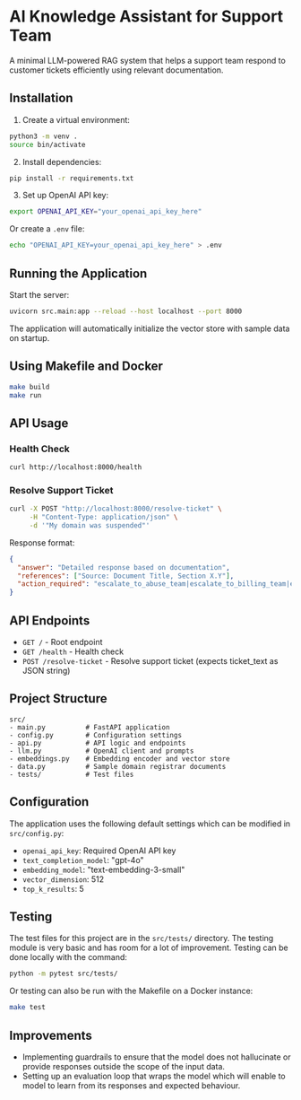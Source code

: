 # AI Knowledge Assistant for Support Team

A minimal LLM-powered RAG system that helps a support team respond to customer tickets efficiently using relevant documentation.

## Installation
1. Create a virtual environment:
```bash
python3 -m venv .
source bin/activate
```

2. Install dependencies:
```bash
pip install -r requirements.txt
```

3. Set up OpenAI API key:
```bash
export OPENAI_API_KEY="your_openai_api_key_here"
```

Or create a `.env` file:
```bash
echo "OPENAI_API_KEY=your_openai_api_key_here" > .env
```

## Running the Application

Start the server:
```bash
uvicorn src.main:app --reload --host localhost --port 8000
```

The application will automatically initialize the vector store with sample data on startup.

## Using Makefile and Docker

```bash
make build
make run
```

## API Usage

### Health Check
```bash
curl http://localhost:8000/health
```

### Resolve Support Ticket
```bash
curl -X POST "http://localhost:8000/resolve-ticket" \
     -H "Content-Type: application/json" \
     -d '"My domain was suspended"'
```

Response format:
```json
{
  "answer": "Detailed response based on documentation",
  "references": ["Source: Document Title, Section X.Y"],
  "action_required": "escalate_to_abuse_team|escalate_to_billing_team|escalate_to_legal_team|escalate_to_operations_team|resolved"
}
```

## API Endpoints

- `GET /` - Root endpoint
- `GET /health` - Health check
- `POST /resolve-ticket` - Resolve support ticket (expects ticket_text as JSON string)

## Project Structure

```
src/
- main.py          # FastAPI application
- config.py        # Configuration settings
- api.py           # API logic and endpoints
- llm.py           # OpenAI client and prompts
- embeddings.py    # Embedding encoder and vector store
- data.py          # Sample domain registrar documents
- tests/           # Test files
```

## Configuration
The application uses the following default settings which can be modified in `src/config.py`:

- `openai_api_key`: Required OpenAI API key
- `text_completion_model`: "gpt-4o"
- `embedding_model`: "text-embedding-3-small"
- `vector_dimension`: 512
- `top_k_results`: 5

## Testing
The test files for this project are in the `src/tests/` directory. The testing module is very basic and has room for a lot of improvement. Testing can be done locally with the command:
```bash
python -m pytest src/tests/
```
Or testing can also be run with the Makefile on a Docker instance:
```bash
make test
```

## Improvements

- Implementing guardrails to ensure that the model does not hallucinate or provide responses outside the scope of the input data.
- Setting up an evaluation loop that wraps the model which will enable to model to learn from its responses and expected behaviour.

